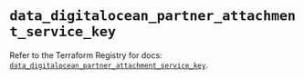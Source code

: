 # `data_digitalocean_partner_attachment_service_key`

Refer to the Terraform Registry for docs: [`data_digitalocean_partner_attachment_service_key`](https://registry.terraform.io/providers/digitalocean/digitalocean/2.60.0/docs/data-sources/partner_attachment_service_key).
